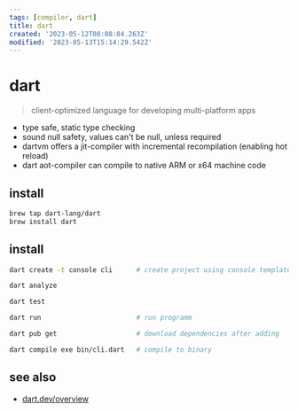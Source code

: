 ```yaml
---
tags: [compiler, dart]
title: dart
created: '2023-05-12T08:08:04.263Z'
modified: '2023-05-13T15:14:29.542Z'
---
```


# dart

> client-optimized language for developing multi-platform apps

- type safe, static type checking
- sound null safety, values can't be null, unless required
- dartvm offers a jit-compiler with incremental recompilation (enabling hot reload)
- dart aot-compiler can compile to native ARM or x64 machine code

## install

```sh
brew tap dart-lang/dart
brew install dart
```

## install

```sh
dart create -t console cli      # create project using console template

dart analyze

dart test

dart run                        # run programm

dart pub get                    # download dependencies after adding

dart compile exe bin/cli.dart   # compile to binary
```

## see also

- [dart.dev/overview](https://dart.dev/overview)
